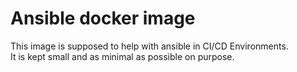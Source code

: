 # Ansible docker image
This image is supposed to help with ansible in CI/CD Environments.  
It is kept small and as minimal as possible on purpose.  
